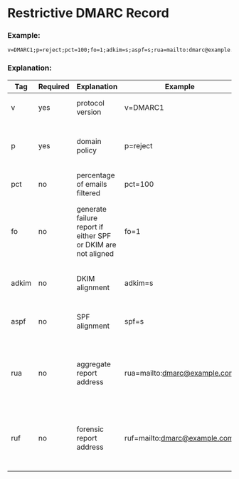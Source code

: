 # Restrictive DMARC Record

### Example:
```
v=DMARC1;p=reject;pct=100;fo=1;adkim=s;aspf=s;rua=mailto:dmarc@example.com;ruf=mailto:dmarc@example.com
```
### Explanation:

|Tag|Required|Explanation|Example|Rationale|
|---|---|---|---|---|
|v|yes|protocol version|v=DMARC1|Protocol version must be specified|
|p|yes|domain policy|p=reject|DMARC failures should result in email rejection|
|pct|no|percentage of emails filtered|pct=100|All emails should be filtered|
|fo|no|generate failure report if either SPF or DKIM are not aligned|fo=1|the misalignment of either SPF or DKIM should generate a failure report|
|adkim|no|DKIM alignment|adkim=s|DKIM misalignment should result in a failure|
|aspf|no|SPF alignment|spf=s|SPF misalignment should result in a failure|
|rua|no|aggregate report address|rua=mailto:dmarc@example.com|DMARC reports should be directed to a specific mailbox and reviewed|
|ruf|no|forensic report address|ruf=mailto:dmarc@example.com|DMARC reports should be directed to a specific mailbox and reviewed|
